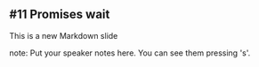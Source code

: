 ##  #11 Promises wait

This is a new Markdown slide

note:
    Put your speaker notes here.
    You can see them pressing 's'.
